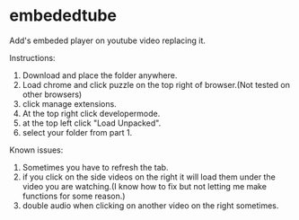 # embededtube
Add's embeded player on youtube video replacing it.

Instructions:

1. Download and place the folder anywhere.
2. Load chrome and click puzzle on the top right of browser.(Not tested on other browsers)
3. click manage extensions.
4. At the top right click developermode.
5. at the top left click "Load Unpacked".
6. select your folder from part 1.


Known issues: 
1. Sometimes you have to refresh the tab.
2. if you click on the side videos on the right it will load them under the video you are watching.(I know how to fix but not letting me make functions for some reason.)
3. double audio when clicking on another video on the right sometimes.

